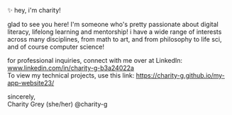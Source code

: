 ✨ hey, i'm charity! 

glad to see you here! I'm someone who's pretty passionate about digital literacy, lifelong learning and mentorship!
i have a wide range of interests across many disciplines, from math to art, and from philosophy to life sci, and of course computer science! 

for professional inquiries, connect with me over at LinkedIn: www.linkedin.com/in/charity-g-b3a24022a
<br>
To view my technical projects, use this link: https://charity-g.github.io/my-app-website23/


sincerely, 
<br>
Charity Grey (she/her)
@charity-g

<!---
charity-g/charity-g is a ✨ special ✨ repository because its `README.md` (this file) appears on your GitHub profile.
You can click the Preview link to take a look at your changes.
--->
